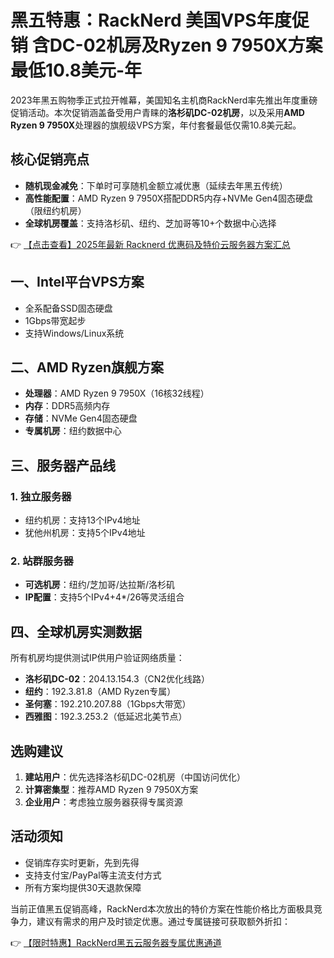 # 黑五特惠：RackNerd 美国VPS年度促销 含DC-02机房及Ryzen 9 7950X方案 最低10.8美元-年

2023年黑五购物季正式拉开帷幕，美国知名主机商RackNerd率先推出年度重磅促销活动。本次促销涵盖备受用户青睐的**洛杉矶DC-02机房**，以及采用**AMD Ryzen 9 7950X**处理器的旗舰级VPS方案，年付套餐最低仅需10.8美元起。

## 核心促销亮点
- **随机现金减免**：下单时可享随机金额立减优惠（延续去年黑五传统）
- **高性能配置**：AMD Ryzen 9 7950X搭配DDR5内存+NVMe Gen4固态硬盘（限纽约机房）
- **全球机房覆盖**：支持洛杉矶、纽约、芝加哥等10+个数据中心选择

👉 [【点击查看】2025年最新 Racknerd 优惠码及特价云服务器方案汇总](https://bit.ly/Rack_Nerd)

## 一、Intel平台VPS方案
- 全系配备SSD固态硬盘
- 1Gbps带宽起步
- 支持Windows/Linux系统

## 二、AMD Ryzen旗舰方案
- **处理器**：AMD Ryzen 9 7950X（16核32线程）
- **内存**：DDR5高频内存
- **存储**：NVMe Gen4固态硬盘
- **专属机房**：纽约数据中心

## 三、服务器产品线
### 1. 独立服务器
- 纽约机房：支持13个IPv4地址
- 犹他州机房：支持5个IPv4地址

### 2. 站群服务器
- **可选机房**：纽约/芝加哥/达拉斯/洛杉矶
- **IP配置**：支持5个IPv4+4*/26等灵活组合

## 四、全球机房实测数据
所有机房均提供测试IP供用户验证网络质量：
- **洛杉矶DC-02**：204.13.154.3（CN2优化线路）
- **纽约**：192.3.81.8（AMD Ryzen专属）
- **圣何塞**：192.210.207.88（1Gbps大带宽）
- **西雅图**：192.3.253.2（低延迟北美节点）

## 选购建议
1. **建站用户**：优先选择洛杉矶DC-02机房（中国访问优化）
2. **计算密集型**：推荐AMD Ryzen 9 7950X方案
3. **企业用户**：考虑独立服务器获得专属资源

## 活动须知
- 促销库存实时更新，先到先得
- 支持支付宝/PayPal等主流支付方式
- 所有方案均提供30天退款保障

当前正值黑五促销高峰，RackNerd本次放出的特价方案在性能价格比方面极具竞争力，建议有需求的用户及时锁定优惠。通过专属链接可获取额外折扣：

👉 [【限时特惠】RackNerd黑五云服务器专属优惠通道](https://bit.ly/Rack_Nerd)